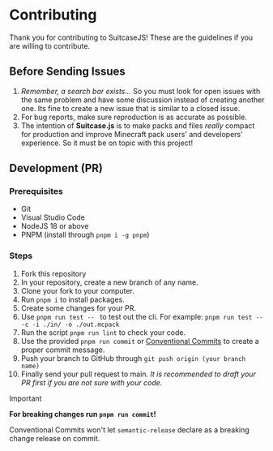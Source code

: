# Contributing

Thank you for contributing to SuitcaseJS! These are the guidelines if you are willing to contribute.

## Before Sending Issues

1. _Remember, a search bar exists..._ So you must look for open issues with the same problem and have some discussion instead of creating another one. Its fine to create a new issue that is similar to a closed issue.
2. For bug reports, make sure reproduction is as accurate as possible.
3. The intention of **Suitcase.js** is to make packs and files _really_ compact for production and improve Minecraft pack users' and developers' experience. So it must be on topic with this project!

## Development (PR)

### Prerequisites

- Git
- Visual Studio Code
- NodeJS 18 or above
- PNPM (install through `pnpm i -g pnpm`)

### Steps

1. Fork this repository
2. In your repository, create a new branch of any name.
3. Clone your fork to your computer.
4. Run `pnpm i` to install packages.
5. Create some changes for your PR.
6. Use `pnpm run test -- ` to test out the cli. For example: `pnpm run test -- -c -i ./in/ -o ./out.mcpack`
7. Run the script `pnpm run lint` to check your code.
8. Use the provided `pnpm run commit` or [Conventional Commits](https://marketplace.visualstudio.com/items?itemName=vivaxy.vscode-conventional-commits) to create a proper commit message.
9. Push your branch to GitHub through `git push origin (your branch name)`
10. Finally send your pull request to main. _It is recommended to draft your PR first if you are not sure with your code._

> [!IMPORTANT]
>
> **For breaking changes run `pnpm run commit`!**
>
> Conventional Commits won't let `semantic-release` declare as a breaking change release on commit.
